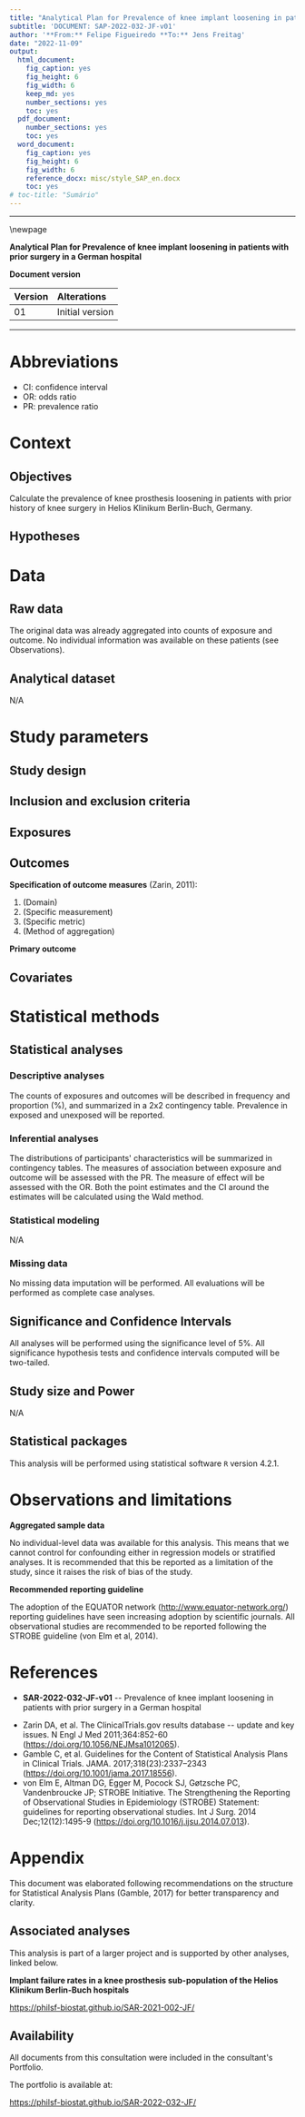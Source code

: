 ```yaml
---
title: "Analytical Plan for Prevalence of knee implant loosening in patients with prior surgery in a German hospital"
subtitle: 'DOCUMENT: SAP-2022-032-JF-v01'
author: '**From:** Felipe Figueiredo **To:** Jens Freitag'
date: "2022-11-09"
output:
  html_document:
    fig_caption: yes
    fig_height: 6
    fig_width: 6
    keep_md: yes
    number_sections: yes
    toc: yes
  pdf_document:
    number_sections: yes
    toc: yes
  word_document:
    fig_caption: yes
    fig_height: 6
    fig_width: 6
    reference_docx: misc/style_SAP_en.docx
    toc: yes
# toc-title: "Sumário"
---
```




---

\newpage

**Analytical Plan for Prevalence of knee implant loosening in patients with prior surgery in a German hospital**

**Document version**


|Version |Alterations     |
|:-------|:---------------|
|01      |Initial version |



---

# Abbreviations

- CI: confidence interval
- OR: odds ratio
- PR: prevalence ratio

# Context

## Objectives

Calculate the prevalence of knee prosthesis loosening in patients with prior history of knee surgery in Helios Klinikum Berlin-Buch, Germany.

## Hypotheses

# Data

## Raw data

The original data was already aggregated into counts of exposure and outcome.
No individual information was available on these patients (see Observations).

## Analytical dataset

N/A

# Study parameters

## Study design

## Inclusion and exclusion criteria

## Exposures

## Outcomes

**Specification of outcome measures** (Zarin, 2011):

1. (Domain)
2. (Specific measurement)
3. (Specific metric)
4. (Method of aggregation)

**Primary outcome**

## Covariates

# Statistical methods

## Statistical analyses

### Descriptive analyses

The counts of exposures and outcomes will be described in frequency and proportion (%), and summarized in a 2x2 contingency table.
Prevalence in exposed and unexposed will be reported.

### Inferential analyses

The distributions of participants' characteristics will be summarized in contingency tables.
The measures of association between exposure and outcome will be assessed with the PR.
The measure of effect will be assessed with the OR.
Both the point estimates and the CI around the estimates will be calculated using the Wald method.

### Statistical modeling

N/A

### Missing data

No missing data imputation will be performed.
All evaluations will be performed as complete case analyses.

## Significance and Confidence Intervals

All analyses will be performed using the significance level of 5%.
All significance hypothesis tests and confidence intervals computed will be
two-tailed.
<!-- left-tailed. -->
<!-- right-tailed. -->

## Study size and Power

N/A

## Statistical packages

This analysis will be performed using statistical software `R` version 4.2.1.

# Observations and limitations

**Aggregated sample data**

No individual-level data was available for this analysis.
This means that we cannot control for confounding either in regression models or stratified analyses.
It is recommended that this be reported as a limitation of the study, since it raises the risk of bias of the study.

**Recommended reporting guideline**

The adoption of the EQUATOR network (<http://www.equator-network.org/>) reporting guidelines have seen increasing adoption by scientific journals.
All observational studies are recommended to be reported following the STROBE guideline (von Elm et al, 2014).

# References

- **SAR-2022-032-JF-v01** -- Prevalence of knee implant loosening in patients with prior surgery in a German hospital
<!-- - Cohen, J. (1988). Statistical power analysis for the behavioral sciences (2nd Ed.). New York: Routledge. -->
- Zarin DA, et al. The ClinicalTrials.gov results database -- update and key issues. N Engl J Med 2011;364:852-60 (<https://doi.org/10.1056/NEJMsa1012065>).
- Gamble C, et al. Guidelines for the Content of Statistical Analysis Plans in Clinical Trials. JAMA. 2017;318(23):2337–2343 (<https://doi.org/10.1001/jama.2017.18556>).
- von Elm E, Altman DG, Egger M, Pocock SJ, Gøtzsche PC, Vandenbroucke JP; STROBE Initiative. The Strengthening the Reporting of Observational Studies in Epidemiology (STROBE) Statement: guidelines for reporting observational studies. Int J Surg. 2014 Dec;12(12):1495-9 (<https://doi.org/10.1016/j.ijsu.2014.07.013>).

# Appendix

This document was elaborated following recommendations on the structure for Statistical Analysis Plans (Gamble, 2017) for better transparency and clarity.

## Associated analyses

This analysis is part of a larger project and is supported by other analyses, linked below.

**Implant failure rates in a knee prosthesis sub-population of the Helios Klinikum Berlin-Buch hospitals**

<https://philsf-biostat.github.io/SAR-2021-002-JF/>

## Availability

All documents from this consultation were included in the consultant's Portfolio.

<!-- The client has requested that this analysis be kept confidential until a future date, determined by the client. -->
<!-- All documents from this consultation are therefore not published online and only the title and year of the analysis will be included in the consultant's Portfolio. -->
<!-- After the agreed date is reached, the documents will be released. -->

<!-- The client has requested that this analysis be kept confidential. -->
<!-- All documents from this consultation are therefore not published online and only the title and year of the analysis will be included in the consultant's Portfolio. -->

The portfolio is available at:

<https://philsf-biostat.github.io/SAR-2022-032-JF/>
